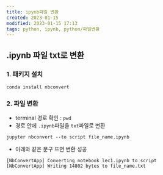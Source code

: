 ```yaml
---
title: ipynb파일 변환
created: 2023-01-15
modified: 2023-01-15 17:13
tags: python, ipynb, python/파일변환
---
```

## .ipynb 파일 txt로 변환

### 1. 패키지 설치
```terminal
conda install nbconvert
```

### 2. 파일 변환
- terminal 경로 확인 : `pwd`
- 경로 안에 `.ipynb`파일을 `txt`파일로 변환
```terminal 
jupyter nbconvert --to script file_name.ipynb
```
- 아래와 같은 문구 뜨면 변환 성공
```terminal 
[NbConvertApp] Converting notebook lec1.ipynb to script
[NbConvertApp] Writing 14802 bytes to file_name.txt
```
